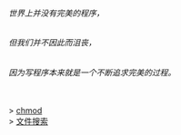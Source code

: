 ###### 世界上并没有完美的程序，

###### 但我们并不因此而沮丧，

###### 因为写程序本来就是一个不断追求完美的过程。

</br>
> <a href="./commond/chmod.html">chmod</a></br>
> <a href="./commond/文件搜索.html">文件搜索</a></br>